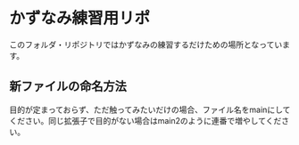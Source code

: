 # かずなみ練習用リポ
このフォルダ・リポジトリではかずなみの練習するだけための場所となっています。

## 新ファイルの命名方法
目的が定まっておらず、ただ触ってみたいだけの場合、ファイル名をmainにしてください。同じ拡張子で目的がない場合はmain2のように連番で増やしてください。

